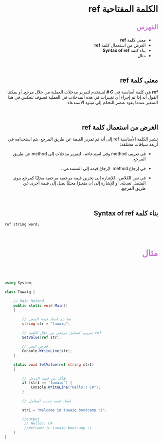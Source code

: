 <div dir=rtl>

#  الكلمة المفتاحية **ref**  

##  <p style="color: #c67ace">الفهرس </p>

  *  معنى كلمة  **ref** 
  * الغرض من استعمال كلمة **ref** 
  * بناء كلمة **Syntax of ref** 
  * مثال  

 
 &nbsp;


  ##  معنى كلمة  **ref** 
 **ref**  هي كلمة أساسية في ***C #*** تُستخدم  لتمرير مدخلات العملية من خلال مرجع. أو يمكننا القول أنه إذا تم إجراء أي تغييرات في هذه المدخلات في العملية فسوف تنعكس في هذا المتغير عندما يعود عنصر التحكم إلى ميثود الاستدعاء.
 
 &nbsp;

##  الغرض من استعمال كلمة **ref** 
تشير الكلمة الأساسية ref إلى أنه تم تمرير القيمة عن طريق المرجع. يتم استخدامه في أربعة سياقات مختلفة:

* في تعريف  method  وفي استدعاءه  ، لتمرير مدخلات إلى method عن طريق المرجع. 
 * في إرجاع method.
لإرجاع قيمة إلى المستدعي .

* في نص الكلاس ، للإشارة إلى تخزين قيمة مرجعية مرجعية محليًا كمرجع ينوي المتصل تعديله. أو للإشارة إلى أن متغيرًا محليًا يصل إلى قيمة أخرى عن طريق المرجع.




  

 &nbsp;

## بناء كلمة **Syntax of ref**
 <div dir=ltr>

```
ref string word;
```



</div> 






 &nbsp;

# <p style="color: #c67ace">مثال </p>  

  &nbsp;



<div dir=ltr>

```C#

using System;
  
class Tuwaiq {
  
    // Main Method
    public static void Main()
    {
  
        // هنا يتم إسناد قيمة المتغير 
        string str = "tuwaiq";
  
        // تمريره كمعامل مرجعي من خلال الكلمة ref
        SetValue(ref str);
  
        // لعرض النص 
        Console.WriteLine(str);
    }
  
    static void SetValue(ref string str1)
    {
  
        // للتأكد من قيمة المدخل
        if (str1 == "tuwaiq") {
            Console.WriteLine("Hello!! C#");
        }
  
        // إسناد قيمه جديده للمعامل
      
        str1 = "Welcome in tuwaiq bootcamp :)";

        //output
         // Hello!! C#
         //Welcome in tuwaiq bootcamp :)
    }
}
```

</div>






 </div>